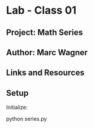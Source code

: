 # Lab - Class 01
 
## Project: Math Series

## Author:  Marc Wagner

## Links and Resources

## Setup

Initialize:

python series.py